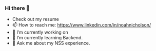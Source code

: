 ### Hi there 👋
- Check out my resume
- 📫 How to reach me: https://www.linkedin.com/in/noahnicholson/
- 🔭 I’m currently working on 
- 🌱 I’m currently learning Backend.
- 💬 Ask me about my NSS experience.

<!--
**NoahNicholson/noahnicholson** is a ✨ _special_ ✨ repository because its `README.md` (this file) appears on your GitHub profile.

Here are some ideas to get you started:

- 🔭 I’m currently working on ...
- 🌱 I’m currently learning ...
- 👯 I’m looking to collaborate on ...
- 🤔 I’m looking for help with ...
- 💬 Ask me about ...
- 📫 How to reach me: ...
- 😄 Pronouns: ...
- ⚡ Fun fact: ...
-->

